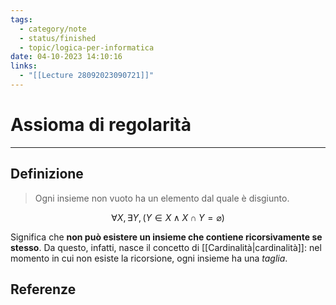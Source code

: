 ```yaml
---
tags:
  - category/note
  - status/finished
  - topic/logica-per-informatica
date: 04-10-2023 14:10:16
links:
  - "[[Lecture 28092023090721]]"
---
```

# Assioma di regolarità
---
## Definizione
> Ogni insieme non vuoto ha un elemento dal quale è disgiunto.

$$\forall X, \exists Y, (Y \in X \land X \cap Y = \varnothing)$$

Significa che **non può esistere un insieme che contiene ricorsivamente se stesso**. Da questo, infatti, nasce il concetto di [[Cardinalità|cardinalità]]: nel momento in cui non esiste la ricorsione, ogni insieme ha una _taglia_.

## Referenze